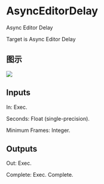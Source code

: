 # AsyncEditorDelay

Async Editor Delay

Target is Async Editor Delay

## 图示

![]($-20221218-18170151.png)

## Inputs

In: Exec.

Seconds: Float (single-precision).

Minimum Frames: Integer.  

## Outputs

Out: Exec.

Complete: Exec. Complete.

